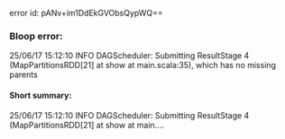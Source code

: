 error id: pANv+im1DdEkGVObsQypWQ==
### Bloop error:

25/06/17 15:12:10 INFO DAGScheduler: Submitting ResultStage 4 (MapPartitionsRDD[21] at show at main.scala:35), which has no missing parents
#### Short summary: 

25/06/17 15:12:10 INFO DAGScheduler: Submitting ResultStage 4 (MapPartitionsRDD[21] at show at main....